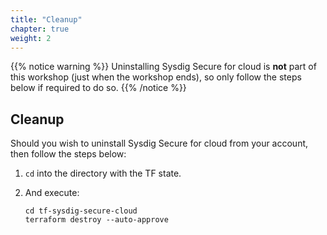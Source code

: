 ```yaml
---
title: "Cleanup"
chapter: true
weight: 2
---
```


{{% notice warning %}}
Uninstalling Sysdig Secure for cloud is **not** part of this workshop (just when the workshop ends), so only follow the steps below if required to do so.
{{% /notice %}}

## Cleanup

Should you wish to uninstall Sysdig Secure for cloud from your account, then follow the steps below:

1. `cd` into the directory with the TF state.
2. And execute:

    ```
    cd tf-sysdig-secure-cloud
    terraform destroy --auto-approve
    ```